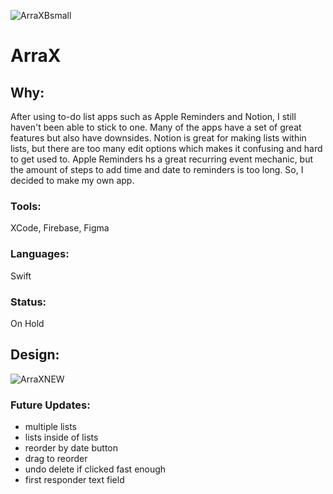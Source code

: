 ![ArraXBsmall](https://github.com/nwalse/ArraX-ToDoList/assets/117557589/cad2685b-8f45-4f03-997d-b04646a144ed)

# ArraX

## Why:
After using to-do list apps such as Apple Reminders and Notion, I still haven't been able to stick to one. Many of the apps 
have a set of great features but also have downsides. Notion is great for making lists within lists, but there are too many 
edit options which makes it confusing and hard to get used to. Apple Reminders hs a great recurring event mechanic, but the 
amount of steps to add time and date to reminders is too long. So, I decided to make my own app.


### Tools:
XCode, Firebase, Figma

### Languages:
Swift

### Status: 
On Hold

## Design:

![ArraXNEW](https://github.com/nwalse/ArraX-ToDoList/assets/117557589/e0e90548-8fcb-4aae-8065-e2b26ced5267)


### Future Updates: 
 - multiple lists
 - lists inside of lists
 - reorder by date button
 - drag to reorder
 - undo delete if clicked fast enough
 - first responder text field

